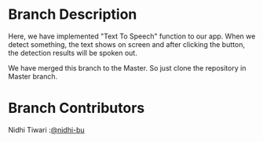 # Branch Description

Here, we have implemented "Text To Speech" function to our app. When we detect something, the text shows on screen and after clicking the button, the detection results will be spoken out.

We have merged this branch to the Master. So just clone the repository in Master branch. 

# Branch Contributors

Nidhi Tiwari    :[@nidhi-bu](https://github.com/nidhi-bu)

